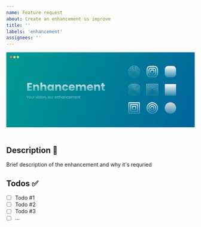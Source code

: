 ```yaml
---
name: Feature request
about: Create an enhancement us improve
title: ''
labels: 'enhancement'
assignees: ''
---
```


<div align="center">
    <img src="../../.resource/feature_request.png">
</div>

<br>

## Description 💭
Brief description of the enhancement and why it's requried

## Todos ✅
- [ ] Todo #1
- [ ] Todo #2
- [ ] Todo #3
- [ ] ...
